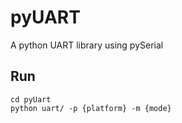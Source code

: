 # pyUART
A python UART library using pySerial

## Run

```
cd pyUart
python uart/ -p {platform} -m {mode}
```
